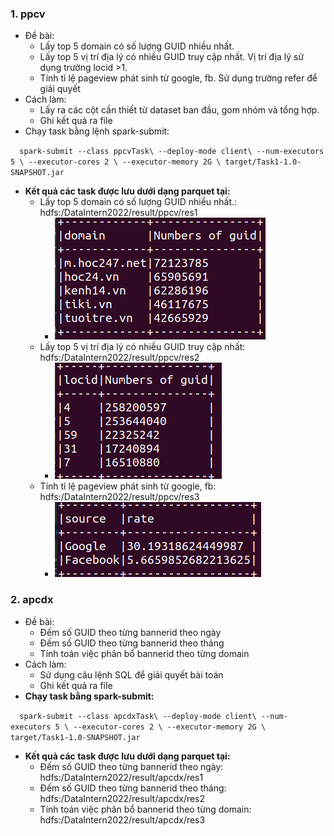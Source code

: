 ### **1. ppcv**
- Đề bài:
  - Lấy top 5 domain có số lượng GUID nhiều nhất.
  - Lấy top 5 vị trí địa lý có nhiều GUID truy cập nhất. Vị trí địa lý sử dụng trường locid >1.
  - Tính tỉ lệ pageview phát sinh từ google, fb. Sử dụng trường refer để giải quyết
- Cách làm:
  - Lấy ra các cột cần thiết từ dataset ban đầu, gom nhóm và tổng hợp.
  - Ghi kết quả ra file
- Chạy task bằng lệnh spark-submit:

`  spark-submit --class ppcvTask\
  --deploy-mode client\
  --num-executors 5 \
  --executor-cores 2 \
  --executor-memory 2G \
  target/Task1-1.0-SNAPSHOT.jar`




- **Kết quả các task được lưu dưới dạng parquet tại:**
  - Lấy top 5 domain có số lượng GUID nhiều nhất.: hdfs:/DataIntern2022/result/ppcv/res1
    - ![img.png](img.png)
  - Lấy top 5 vị trí địa lý có nhiều GUID truy cập nhất: hdfs:/DataIntern2022/result/ppcv/res2
    - ![img_1.png](img_1.png)
  - Tính tỉ lệ pageview phát sinh từ google, fb: hdfs:/DataIntern2022/result/ppcv/res3
    - ![img_2.png](img_2.png)

### **2. apcdx**
- Đề bài:
  - Đếm số  GUID theo từng bannerid theo ngày
  - Đếm số  GUID theo từng bannerid theo tháng
  - Tính toán việc phân bổ bannerid theo từng domain
- Cách làm:
  - Sử dụng câu lệnh SQL để giải quyết bài toán
  - Ghi kết quả ra file
- **Chạy task bằng spark-submit:**

`  spark-submit --class apcdxTask\
  --deploy-mode client\
  --num-executors 5 \
  --executor-cores 2 \
  --executor-memory 2G \
  target/Task1-1.0-SNAPSHOT.jar`
- **Kết quả các task được lưu dưới dạng parquet tại:**
  - Đếm số  GUID theo từng bannerid theo ngày: hdfs:/DataIntern2022/result/apcdx/res1
  - Đếm số  GUID theo từng bannerid theo tháng: hdfs:/DataIntern2022/result/apcdx/res2
  - Tính toán việc phân bổ bannerid theo từng domain: hdfs:/DataIntern2022/result/apcdx/res3